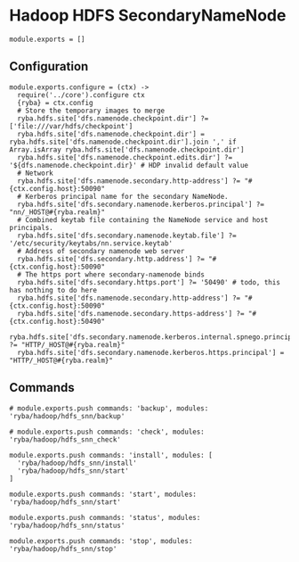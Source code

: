 
# Hadoop HDFS SecondaryNameNode 

    module.exports = []

## Configuration

    module.exports.configure = (ctx) ->
      require('../core').configure ctx
      {ryba} = ctx.config
      # Store the temporary images to merge
      ryba.hdfs.site['dfs.namenode.checkpoint.dir'] ?= ['file:///var/hdfs/checkpoint']
      ryba.hdfs.site['dfs.namenode.checkpoint.dir'] = ryba.hdfs.site['dfs.namenode.checkpoint.dir'].join ',' if Array.isArray ryba.hdfs.site['dfs.namenode.checkpoint.dir']
      ryba.hdfs.site['dfs.namenode.checkpoint.edits.dir'] ?= '${dfs.namenode.checkpoint.dir}' # HDP invalid default value
      # Network
      ryba.hdfs.site['dfs.namenode.secondary.http-address'] ?= "#{ctx.config.host}:50090"
      # Kerberos principal name for the secondary NameNode.
      ryba.hdfs.site['dfs.secondary.namenode.kerberos.principal'] ?= "nn/_HOST@#{ryba.realm}"
      # Combined keytab file containing the NameNode service and host principals.
      ryba.hdfs.site['dfs.secondary.namenode.keytab.file'] ?= '/etc/security/keytabs/nn.service.keytab'
      # Address of secondary namenode web server
      ryba.hdfs.site['dfs.secondary.http.address'] ?= "#{ctx.config.host}:50090"
      # The https port where secondary-namenode binds
      ryba.hdfs.site['dfs.secondary.https.port'] ?= '50490' # todo, this has nothing to do here
      ryba.hdfs.site['dfs.namenode.secondary.http-address'] ?= "#{ctx.config.host}:50090"
      ryba.hdfs.site['dfs.namenode.secondary.https-address'] ?= "#{ctx.config.host}:50490"
      ryba.hdfs.site['dfs.secondary.namenode.kerberos.internal.spnego.principal'] ?= "HTTP/_HOST@#{ryba.realm}"
      ryba.hdfs.site['dfs.secondary.namenode.kerberos.https.principal'] = "HTTP/_HOST@#{ryba.realm}"

## Commands

    # module.exports.push commands: 'backup', modules: 'ryba/hadoop/hdfs_snn/backup'

    # module.exports.push commands: 'check', modules: 'ryba/hadoop/hdfs_snn_check'

    module.exports.push commands: 'install', modules: [
      'ryba/hadoop/hdfs_snn/install'
      'ryba/hadoop/hdfs_snn/start'
    ]

    module.exports.push commands: 'start', modules: 'ryba/hadoop/hdfs_snn/start'

    module.exports.push commands: 'status', modules: 'ryba/hadoop/hdfs_snn/status'

    module.exports.push commands: 'stop', modules: 'ryba/hadoop/hdfs_snn/stop'
